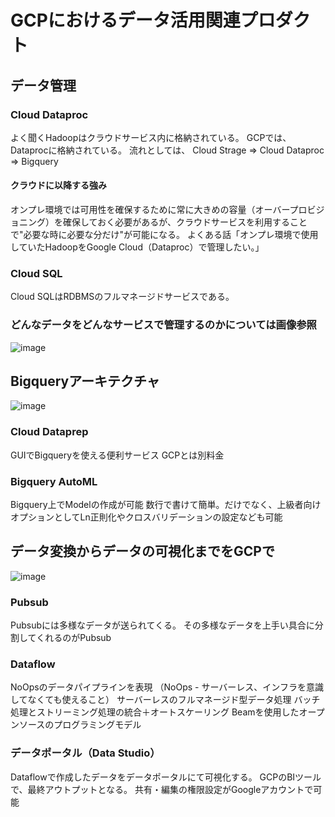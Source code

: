 # GCPにおけるデータ活用関連プロダクト

## データ管理

### Cloud Dataproc
よく聞くHadoopはクラウドサービス内に格納されている。
GCPでは、Dataprocに格納されている。
流れとしては、
Cloud Strage ⇒ Cloud Dataproc ⇒ Bigquery

#### クラウドに以降する強み
オンプレ環境では可用性を確保するために常に大きめの容量（オーバープロビジョニング）を確保しておく必要があるが、クラウドサービスを利用することで"必要な時に必要な分だけ"が可能になる。
よくある話「オンプレ環境で使用していたHadoopをGoogle Cloud（Dataproc）で管理したい。」

### Cloud SQL
Cloud SQLはRDBMSのフルマネージドサービスである。


### どんなデータをどんなサービスで管理するのかについては画像参照
![image](https://user-images.githubusercontent.com/86205382/145955705-62cc6c4e-6116-4e3d-ac7f-710f46aa64e2.png)

## Bigqueryアーキテクチャ
![image](https://user-images.githubusercontent.com/86205382/145955715-e45d1cd8-6058-4221-b0ac-dc4989a20580.png)

### Cloud Dataprep
GUIでBigqueryを使える便利サービス
GCPとは別料金

### Bigquery AutoML
Bigquery上でModelの作成が可能
数行で書けて簡単。だけでなく、上級者向けオプションとしてLn正則化やクロスバリデーションの設定なども可能

## データ変換からデータの可視化までをGCPで
![image](https://user-images.githubusercontent.com/86205382/145955747-918d5b1f-abca-4b41-8d25-6096ee36634c.png)

### Pubsub
Pubsubには多様なデータが送られてくる。
その多様なデータを上手い具合に分割してくれるのがPubsub

### Dataflow
NoOpsのデータパイプラインを表現
（NoOps - サーバーレス、インフラを意識してなくても使えること）
サーバーレスのフルマネージド型データ処理
バッチ処理とストリーミング処理の統合＋オートスケーリング
Beamを使用したオープンソースのプログラミングモデル

### データポータル（Data Studio）
Dataflowで作成したデータをデータポータルにて可視化する。
GCPのBIツールで、最終アウトプットとなる。
共有・編集の権限設定がGoogleアカウントで可能
